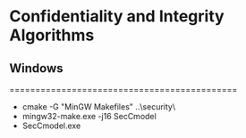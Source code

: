 # Confidentiality and Integrity Algorithms

## Windows

============================================

* cmake -G "MinGW Makefiles" ..\security\
* mingw32-make.exe -j16 SecCmodel
* SecCmodel.exe
